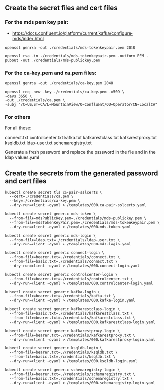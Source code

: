 
## Create the secret files and cert files

### For the mds pem key pair:

- https://docs.confluent.io/platform/current/kafka/configure-mds/index.html

```
openssl genrsa -out ./credentials/mds-tokenkeypair.pem 2048

openssl rsa -in ./credentials/mds-tokenkeypair.pem -outform PEM -pubout -out ./credentials/mds-publickey.pem
```

### For the ca-key.pem and ca.pem files:

```
openssl genrsa -out ./credentials/ca-key.pem 2048

openssl req -new -key ./credentials/ca-key.pem -x509 \
-days 3650 \
-out ./credentials/ca.pem \
-subj "/C=US/ST=CA/L=MountainView/O=Confluent/OU=Operator/CN=LocalCA"
```

### For others

For all these:

connect.txt
controlcenter.txt
kafka.txt
kafkarestclass.txt
kafkarestproxy.txt
ksqldb.txt
ldap-user.txt
schemaregistry.txt

Generate a fresh password and replace the password in the file and in the ldap values.yaml

## Create the secrets from the generated password and cert files

```
kubectl create secret tls ca-pair-sslcerts \
  --cert=./credentials/ca.pem \   
  --key=./credentials/ca-key.pem \
  --dry-run=client -oyaml >./templates/000.ca-pair-sslcerts.yaml
```

```
kubectl create secret generic mds-token \
  --from-file=mdsPublicKey.pem=./credentials/mds-publickey.pem \
  --from-file=mdsTokenKeyPair.pem=./credentials/mds-tokenkeypair.pem \
  --dry-run=client -oyaml >./templates/000.mds-token.yaml
```

```
kubectl create secret generic mds-login \
  --from-file=ldap.txt=./credentials/ldap-user.txt \
  --dry-run=client -oyaml >./templates/000.mds-login.yaml
```

```
kubectl create secret generic connect-login \
  --from-file=bearer.txt=./credentials/connect.txt \
  --from-file=basic.txt=./credentials/connect.txt \
  --dry-run=client -oyaml >./templates/000.connect-login.yaml
```

```
kubectl create secret generic controlcenter-login \
  --from-file=bearer.txt=./credentials/controlcenter.txt \
  --dry-run=client -oyaml >./templates/000.controlcenter-login.yaml
```

```
kubectl create secret generic kafka-login \
  --from-file=bearer.txt=./credentials/kafka.txt \
  --dry-run=client -oyaml >./templates/000.kafka-login.yaml
```

```
kubectl create secret generic kafkarestclass-login \
  --from-file=basic.txt=./credentials/kafkarestclass.txt \
  --from-file=bearer.txt=./credentials/kafkarestclass.txt \
  --dry-run=client -oyaml >./templates/000.kafkarestclass-login.yaml
```

```
kubectl create secret generic kafkarestproxy-login \
  --from-file=bearer.txt=./credentials/kafkarestproxy.txt \
  --dry-run=client -oyaml >./templates/000.kafkarestproxy-login.yaml
```

```
kubectl create secret generic ksqldb-login \
  --from-file=bearer.txt=./credentials/ksqldb.txt \
  --from-file=basic.txt=./credentials/ksqldb.txt \
  --dry-run=client -oyaml >./templates/000.ksqldb-login.yaml
```

```
kubectl create secret generic schemaregistry-login \
  --from-file=bearer.txt=./credentials/schemaregistry.txt \
  --from-file=basic.txt=./credentials/schemaregistry.txt \
  --dry-run=client -oyaml >./templates/000.schemaregistry-login.yaml
```
